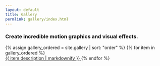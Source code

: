 ```yaml
---
layout: default
title: Gallery
permlink: gallery/index.html
---
```


<h3>Create incredible motion graphics and visual effects.</h3>

<div class="gallery">
    {% assign gallery_ordered = site.gallery | sort: "order" %}
    {% for item in gallery_ordered %}
    <a class="gallery-item" href="{{ item.url | relativize_url }}">
        <div class="item-image" style="background-image: url({{ item.image | thumbnail_image: '540x360^' | relativize_url }})"></div>
        <span class="item-description">{{ item.description | markdownify }}</span>
    </a>
    {% endfor %}
</div>